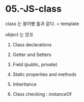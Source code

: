# 05.-JS-class

class 는 붕어빵 틀과 같다. = template

object 는 앙꼬

1. Class declarations

2. Getter and Setters

3. Field (public, private)

4. Static properties and methods

5. Inheritance

6. Class checking : instanceOf
